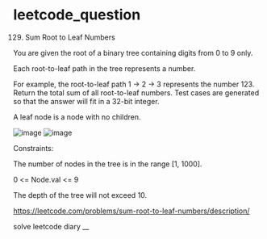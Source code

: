 # leetcode_question

129. Sum Root to Leaf Numbers

You are given the root of a binary tree containing digits from 0 to 9 only.

Each root-to-leaf path in the tree represents a number.

For example, the root-to-leaf path 1 -> 2 -> 3 represents the number 123.
Return the total sum of all root-to-leaf numbers. Test cases are generated so that the answer will fit in a 32-bit integer.

A leaf node is a node with no children.

![image](https://user-images.githubusercontent.com/103315098/224941788-810c080e-9695-4cb8-88c3-1c9ba5adb092.png)
![image](https://user-images.githubusercontent.com/103315098/224941794-66f11b75-7698-4a53-a30c-99d484cd8919.png)

Constraints:

The number of nodes in the tree is in the range [1, 1000].

0 <= Node.val <= 9

The depth of the tree will not exceed 10.

https://leetcode.com/problems/sum-root-to-leaf-numbers/description/

solve leetcode diary
__
